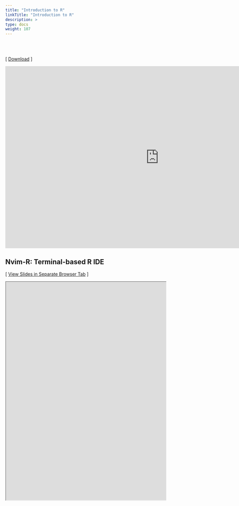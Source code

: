 ```yaml
---
title: "Introduction to R"
linkTitle: "Introduction to R"
description: >
type: docs
weight: 107
---
```


<br></br>

[ [Download](https://docs.google.com/presentation/d/1M_nvheYKyL0HlRLeTi92KAa1eEIdXEJuVUpik0-MpL0/edit?usp=sharing) ]

<iframe src="https://docs.google.com/presentation/d/e/2PACX-1vRuyf5Y66Rc4Sm0gpKpPcZvHlDKAHcz5QMVZXDUs9CntV0lgD_XqbpYeSWTcKdHCwWgQQRcfrr8cOD5/embed?start=false&loop=false&delayms=60000" frameborder="0" width="960" height="569" allowfullscreen="true" mozallowfullscreen="true" webkitallowfullscreen="true"></iframe>


## Nvim-R: Terminal-based R IDE


[ <a href="https://girke.bioinformatics.ucr.edu/GEN242/custom/slides/R_for_HPC/NvimR.html" target="_blank">View Slides in Separate Browser Tab</a> ]

<div style="overflow:auto;">
<iframe src="https://girke.bioinformatics.ucr.edu/GEN242/custom/slides/R_for_HPC/NvimR.html" scrolling="yes", frameborder="3px solid black" width="1152" height="682" allowfullscreen="true" mozallowfullscreen="true" webkitallowfullscreen="true" style="width: 1100px"></iframe>
</div>


